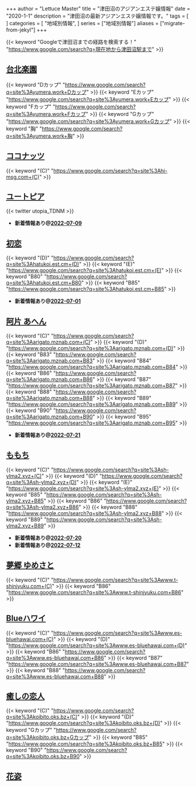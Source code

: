 +++
author = "Lettuce Master"
title = "津田沼のアジアンエステ嬢情報"
date = "2020-1-1"
description = "津田沼の最新アジアンエステ嬢情報です。"
tags = [
]
categories = [
    "地域別情報",
]
series = ["地域別情報"]
aliases = ["migrate-from-jekyl"]
+++

{{< keyword "Googleで津田沼までの経路を検索する！" "https://www.google.com/search?q=現在地から津田沼駅まで" >}}

## [台北楽園](http://yumera.work/)
{{< keyword "Dカップ" "https://www.google.com/search?q=site%3Ayumera.work+Dカップ" >}} {{< keyword "Eカップ" "https://www.google.com/search?q=site%3Ayumera.work+Eカップ" >}} {{< keyword "Fカップ" "https://www.google.com/search?q=site%3Ayumera.work+Fカップ" >}} {{< keyword "Gカップ" "https://www.google.com/search?q=site%3Ayumera.work+Gカップ" >}} {{< keyword "胸" "https://www.google.com/search?q=site%3Ayumera.work+胸" >}} 

## [ココナッツ](http://hi-msg.com/coconut/)
{{< keyword "(C)" "https://www.google.com/search?q=site%3Ahi-msg.com+(C)" >}} 

## [ユートピア](http://utopia.relax-good.com/)


{{< twitter utopia_TDNM >}}



- **新着情報あり@[2022-07-09](/post/2022-07-09)**
## [初恋](https://hatukoi.est.cm/)
{{< keyword "(D)" "https://www.google.com/search?q=site%3Ahatukoi.est.cm+(D)" >}} {{< keyword "(E)" "https://www.google.com/search?q=site%3Ahatukoi.est.cm+(E)" >}} {{< keyword "B80" "https://www.google.com/search?q=site%3Ahatukoi.est.cm+B80" >}} {{< keyword "B85" "https://www.google.com/search?q=site%3Ahatukoi.est.cm+B85" >}} 

- **新着情報あり@[2022-07-01](/post/2022-07-01)**
## [阿片 あへん](http://arigato.mznab.com/)
{{< keyword "(C)" "https://www.google.com/search?q=site%3Aarigato.mznab.com+(C)" >}} {{< keyword "(D)" "https://www.google.com/search?q=site%3Aarigato.mznab.com+(D)" >}} {{< keyword "B83" "https://www.google.com/search?q=site%3Aarigato.mznab.com+B83" >}} {{< keyword "B84" "https://www.google.com/search?q=site%3Aarigato.mznab.com+B84" >}} {{< keyword "B86" "https://www.google.com/search?q=site%3Aarigato.mznab.com+B86" >}} {{< keyword "B87" "https://www.google.com/search?q=site%3Aarigato.mznab.com+B87" >}} {{< keyword "B88" "https://www.google.com/search?q=site%3Aarigato.mznab.com+B88" >}} {{< keyword "B89" "https://www.google.com/search?q=site%3Aarigato.mznab.com+B89" >}} {{< keyword "B90" "https://www.google.com/search?q=site%3Aarigato.mznab.com+B90" >}} {{< keyword "B95" "https://www.google.com/search?q=site%3Aarigato.mznab.com+B95" >}} 

- **新着情報あり@[2022-07-21](/post/2022-07-21)**
## [ももち](http://sh-ylma2.xyz/)
{{< keyword "(C)" "https://www.google.com/search?q=site%3Ash-ylma2.xyz+(C)" >}} {{< keyword "(D)" "https://www.google.com/search?q=site%3Ash-ylma2.xyz+(D)" >}} {{< keyword "(E)" "https://www.google.com/search?q=site%3Ash-ylma2.xyz+(E)" >}} {{< keyword "B85" "https://www.google.com/search?q=site%3Ash-ylma2.xyz+B85" >}} {{< keyword "B86" "https://www.google.com/search?q=site%3Ash-ylma2.xyz+B86" >}} {{< keyword "B88" "https://www.google.com/search?q=site%3Ash-ylma2.xyz+B88" >}} {{< keyword "B89" "https://www.google.com/search?q=site%3Ash-ylma2.xyz+B89" >}} 

- **新着情報あり@[2022-07-20](/post/2022-07-20)**
- **新着情報あり@[2022-07-12](/post/2022-07-12)**
## [夢郷 ゆめさと](http://www.t-shinjyuku.com/)
{{< keyword "(C)" "https://www.google.com/search?q=site%3Awww.t-shinjyuku.com+(C)" >}} {{< keyword "B86" "https://www.google.com/search?q=site%3Awww.t-shinjyuku.com+B86" >}} 

## [Blueハワイ](http://www.es-bluehawai.com/)
{{< keyword "(C)" "https://www.google.com/search?q=site%3Awww.es-bluehawai.com+(C)" >}} {{< keyword "(D)" "https://www.google.com/search?q=site%3Awww.es-bluehawai.com+(D)" >}} {{< keyword "B86" "https://www.google.com/search?q=site%3Awww.es-bluehawai.com+B86" >}} {{< keyword "B87" "https://www.google.com/search?q=site%3Awww.es-bluehawai.com+B87" >}} {{< keyword "B88" "https://www.google.com/search?q=site%3Awww.es-bluehawai.com+B88" >}} 

## [癒しの恋人](https://koibito.oks.bz/)
{{< keyword "(C)" "https://www.google.com/search?q=site%3Akoibito.oks.bz+(C)" >}} {{< keyword "(D)" "https://www.google.com/search?q=site%3Akoibito.oks.bz+(D)" >}} {{< keyword "Gカップ" "https://www.google.com/search?q=site%3Akoibito.oks.bz+Gカップ" >}} {{< keyword "B85" "https://www.google.com/search?q=site%3Akoibito.oks.bz+B85" >}} {{< keyword "B90" "https://www.google.com/search?q=site%3Akoibito.oks.bz+B90" >}} 

## [花姿](http://es-tsudanuma.com/)


